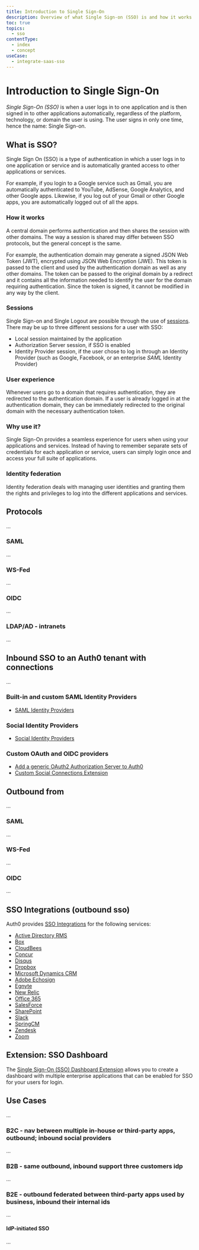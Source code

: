 ```yaml
---
title: Introduction to Single Sign-On
description: Overview of what Single Sign-on (SSO) is and how it works.
toc: true
topics:
  - sso
contentType:
  - index
  - concept
useCase:
  - integrate-saas-sso
---
```


# Introduction to Single Sign-On

<dfn data-key="single-sign-on">Single Sign-On (SSO)</dfn> is when a user logs in to one application and is then signed in to other applications automatically, regardless of the platform, technology, or domain the user is using. The user signs in only one time, hence the name: Single Sign-on.

## What is SSO?

Single Sign On (SSO) is a type of authentication in which a user logs in to one application or service and is automatically granted access to other applications or services.

For example, if you login to a Google service such as Gmail, you are automatically authenticated to YouTube, AdSense, Google Analytics, and other Google apps. Likewise, if you log out of your Gmail or other Google apps, you are automatically logged out of all the apps.

### How it works

A central domain performs authentication and then shares the session with other domains. The way a session is shared may differ between SSO protocols, but the general concept is the same.

For example, the authentication domain may generate a signed JSON Web Token (JWT), encrypted using JSON Web Encryption (JWE). This token is passed to the client and used by the authentication domain as well as any other domains. The token can be passed to the original domain by a redirect and it contains all the information needed to identify the user for the domain requiring authentication. Since the token is signed, it cannot be modified in any way by the client.

### Sessions

Single Sign-on and Single Logout are possible through the use of [sessions](/sessions). There may be up to three different sessions for a user with SSO:

* Local session maintained by the application
* Authorization Server session, if SSO is enabled
* Identity Provider session, if the user chose to log in through an Identity Provider (such as Google, Facebook, or an enterprise <dfn data-key="security-assertion-markup-language">SAML</dfn> Identity Provider)

### User experience

Whenever users go to a domain that requires authentication, they are redirected to the authentication domain. If a user is already logged in at the authentication domain, they can be immediately redirected to the original domain with the necessary authentication token.

### Why use it?

Single Sign-On provides a seamless experience for users when using your applications and services. Instead of having to remember separate sets of credentials for each application or service, users can simply login once and access your full suite of applications.

### Identity federation

Identity federation deals with managing user identities and granting them the rights and privileges to log into the different applications and services.

## Protocols

...

### SAML

...

### WS-Fed

...

### OIDC

...

### LDAP/AD - intranets

...

## Inbound SSO to an Auth0 tenant with connections

...

### Built-in and custom SAML Identity Providers

* [SAML Identity Providers](/protocols/saml/identity-providers)

### Social Identity Providers

* [Social Identity Providers](/connections#social)

### Custom OAuth and OIDC providers

* [Add a generic OAuth2 Authorization Server to Auth0](/connections/social/oauth2)
* [Custom Social Connections Extension](/extensions/custom-social-extensions)

## Outbound from

...

### SAML

...

### WS-Fed

...

### OIDC

...

## SSO Integrations (outbound sso)

Auth0 provides [SSO Integrations](/integrations/sso) for the following services:

- [Active Directory RMS](/integrations/sso/ad-rms)
- [Box](/integrations/sso/box)
- [CloudBees](/integrations/sso/cloudbees)
- [Concur](/integrations/sso/concur)
- [Disqus](/integrations/sso/disqus)
- [Dropbox](/integrations/sso/dropbox)
- [Microsoft Dynamics CRM](/integrations/sso/dynamics-crm)
- [Adobe Echosign](/integrations/sso/echosign)
- [Egnyte](/integrations/sso/egnyte)
- [New Relic](/integrations/sso/new-relic)
- [Office 365](/integrations/sso/office-365)
- [SalesForce](/integrations/sso/salesforce)
- [SharePoint](/integrations/sso/sharepoint)
- [Slack](/integrations/sso/slack)
- [SpringCM](/integrations/sso/springcm)
- [Zendesk](/integrations/sso/zendesk)
- [Zoom](/integrations/sso/zoom)

## Extension: SSO Dashboard

The [Single Sign-On (SSO) Dashboard Extension](/extensions/sso-dashboard) allows you to create a dashboard with multiple enterprise applications that can be enabled for SSO for your users for login.

## Use Cases

...

### B2C - nav between multiple in-house or third-party apps, outbound; inbound social providers

...

### B2B - same outbound, inbound support three customers idp

...

### B2E - outbound federated between third-party apps used by business, inbound their internal ids

...

#### IdP-initiated SSO

...